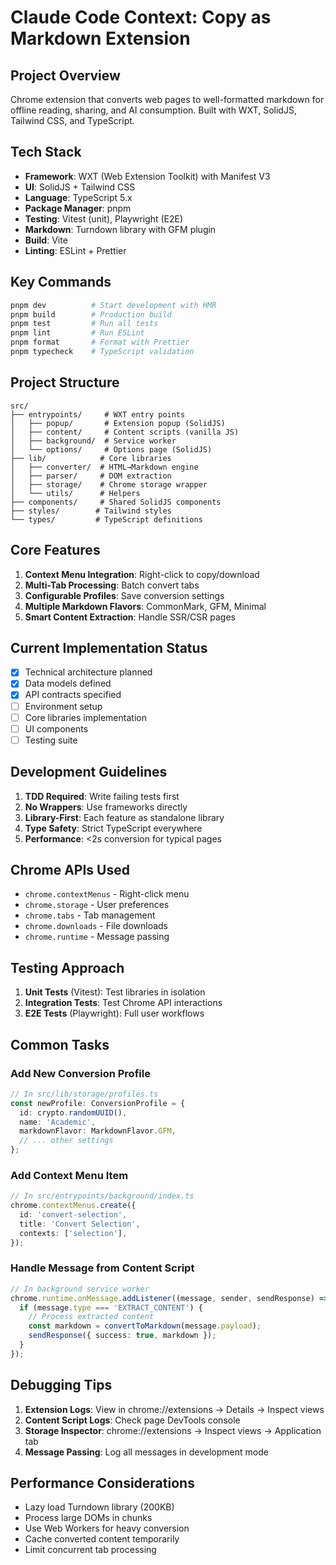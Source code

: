 # Claude Code Context: Copy as Markdown Extension

## Project Overview

Chrome extension that converts web pages to well-formatted markdown for offline reading, sharing, and AI consumption. Built with WXT, SolidJS, Tailwind CSS, and TypeScript.

## Tech Stack

- **Framework**: WXT (Web Extension Toolkit) with Manifest V3
- **UI**: SolidJS + Tailwind CSS
- **Language**: TypeScript 5.x
- **Package Manager**: pnpm
- **Testing**: Vitest (unit), Playwright (E2E)
- **Markdown**: Turndown library with GFM plugin
- **Build**: Vite
- **Linting**: ESLint + Prettier

## Key Commands

```bash
pnpm dev          # Start development with HMR
pnpm build        # Production build
pnpm test         # Run all tests
pnpm lint         # Run ESLint
pnpm format       # Format with Prettier
pnpm typecheck    # TypeScript validation
```

## Project Structure

```
src/
├── entrypoints/     # WXT entry points
│   ├── popup/       # Extension popup (SolidJS)
│   ├── content/     # Content scripts (vanilla JS)
│   ├── background/  # Service worker
│   └── options/     # Options page (SolidJS)
├── lib/            # Core libraries
│   ├── converter/  # HTML→Markdown engine
│   ├── parser/     # DOM extraction
│   ├── storage/    # Chrome storage wrapper
│   └── utils/      # Helpers
├── components/     # Shared SolidJS components
├── styles/        # Tailwind styles
└── types/         # TypeScript definitions
```

## Core Features

1. **Context Menu Integration**: Right-click to copy/download
2. **Multi-Tab Processing**: Batch convert tabs
3. **Configurable Profiles**: Save conversion settings
4. **Multiple Markdown Flavors**: CommonMark, GFM, Minimal
5. **Smart Content Extraction**: Handle SSR/CSR pages

## Current Implementation Status

- [x] Technical architecture planned
- [x] Data models defined
- [x] API contracts specified
- [ ] Environment setup
- [ ] Core libraries implementation
- [ ] UI components
- [ ] Testing suite

## Development Guidelines

1. **TDD Required**: Write failing tests first
2. **No Wrappers**: Use frameworks directly
3. **Library-First**: Each feature as standalone library
4. **Type Safety**: Strict TypeScript everywhere
5. **Performance**: <2s conversion for typical pages

## Chrome APIs Used

- `chrome.contextMenus` - Right-click menu
- `chrome.storage` - User preferences
- `chrome.tabs` - Tab management
- `chrome.downloads` - File downloads
- `chrome.runtime` - Message passing

## Testing Approach

1. **Unit Tests** (Vitest): Test libraries in isolation
2. **Integration Tests**: Test Chrome API interactions
3. **E2E Tests** (Playwright): Full user workflows

## Common Tasks

### Add New Conversion Profile

```typescript
// In src/lib/storage/profiles.ts
const newProfile: ConversionProfile = {
  id: crypto.randomUUID(),
  name: 'Academic',
  markdownFlavor: MarkdownFlavor.GFM,
  // ... other settings
};
```

### Add Context Menu Item

```typescript
// In src/entrypoints/background/index.ts
chrome.contextMenus.create({
  id: 'convert-selection',
  title: 'Convert Selection',
  contexts: ['selection'],
});
```

### Handle Message from Content Script

```typescript
// In background service worker
chrome.runtime.onMessage.addListener((message, sender, sendResponse) => {
  if (message.type === 'EXTRACT_CONTENT') {
    // Process extracted content
    const markdown = convertToMarkdown(message.payload);
    sendResponse({ success: true, markdown });
  }
});
```

## Debugging Tips

1. **Extension Logs**: View in chrome://extensions → Details → Inspect views
2. **Content Script Logs**: Check page DevTools console
3. **Storage Inspector**: chrome://extensions → Inspect views → Application tab
4. **Message Passing**: Log all messages in development mode

## Performance Considerations

- Lazy load Turndown library (200KB)
- Process large DOMs in chunks
- Use Web Workers for heavy conversion
- Cache converted content temporarily
- Limit concurrent tab processing
